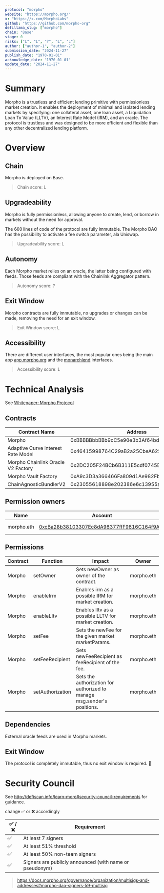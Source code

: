 ```yaml
---
protocol: "morpho"
website: "https://morpho.org/"
x: "https://x.com/MorphoLabs"
github: "https://github.com/morpho-org"
defillama_slug: ["morpho"]
chain: "Base"
stage: 0
risks: ["L", "L", "?", "L", "L"]
author: ["author-1", "author-2"]
submission_date: "2024-11-27"
publish_date: "1970-01-01"
acknowledge_date: "1970-01-01"
update_date: "2024-11-27"
---
```


# Summary

Morpho is a trustless and efficient lending primitive with permissionless market creation. It enables the deployment of minimal and isolated lending markets by specifying: one collateral asset, one loan asset, a Liquidation Loan To Value (LLTV), an Interest Rate Model (IRM), and an oracle. The protocol is trustless and was designed to be more efficient and flexible than any other decentralized lending platform.

# Overview

## Chain

Morpho is deployed on Base.

> Chain score: L

## Upgradeability

Morpho is fully permissionless, allowing anyone to create, lend, or borrow in markets without the need for approval.

The 600 lines of code of the protocol are fully immutable. The Morpho DAO has the possibility to activate a fee switch parameter, ala Uniswap.

> Upgradeability score: L

## Autonomy

Each Morpho market relies on an oracle, the latter being configured with feeds. Those feeds are compliant with the Chainlink Aggregator pattern.

> Autonomy score: ?

## Exit Window

Morpho contracts are fully immutable, no upgrades or changes can be made, removing the need for an exit window.

> Exit Window score: L

## Accessibility

There are different user interfaces, the most popular ones being the main app [app.morpho.org](https://app.morpho.org/) and the [monarchlend](https://www.monarchlend.xyz) interfaces.

> Accessibility score: L

# Technical Analysis

See [Whitepaper: Morpho Protocol](https://github.com/morpho-org/morpho-blue/blob/main/morpho-blue-whitepaper.pdf)

## Contracts

| Contract Name                      | Address                                    |
| ---------------------------------- | ------------------------------------------ |
| Morpho                             | 0xBBBBBbbBBb9cC5e90e3b3Af64bdAF62C37EEFFCb |
| Adaptive Curve Interest Rate Model | 0x46415998764C29aB2a25CbeA6254146D50D22687 |
| Morpho Chainlink Oracle V2 Factory | 0x2DC205F24BCb6B311E5cdf0745B0741648Aebd3d |
| Morpho Vault Factory               | 0xA9c3D3a366466Fa809d1Ae982Fb2c46E5fC41101 |
| ChainAgnosticBundlerV2             | 0x23055618898e202386e6c13955a58D3C68200BFB |

## Permission owners

| Name       | Account                                                                                                               | Type         |
| ---------- | --------------------------------------------------------------------------------------------------------------------- | ------------ |
| morpho.eth | [0xcBa28b38103307Ec8dA98377ffF9816C164f9AFa](https://basescan.org/address/0xcBa28b38103307Ec8dA98377ffF9816C164f9AFa) | Multisig 5/9 |

## Permissions

| Contract | Function         | Impact                                                                  | Owner      |
| -------- | ---------------- | ----------------------------------------------------------------------- | ---------- |
| Morpho   | setOwner         | Sets newOwner as owner of the contract.                                 | morpho.eth |
| Morpho   | enableIrm        | Enables irm as a possible IRM for market creation.                      | morpho.eth |
| Morpho   | enableLltv       | Enables lltv as a possible LLTV for market creation.                    | morpho.eth |
| Morpho   | setFee           | Sets the newFee for the given market marketParams.                      | morpho.eth |
| Morpho   | setFeeRecipient  | Sets newFeeRecipient as feeRecipient of the fee.                        | morpho.eth |
| Morpho   | setAuthorization | Sets the authorization for authorized to manage msg.sender's positions. | morpho.eth |

## Dependencies

External oracle feeds are used in Morpho markets.

## Exit Window

The protocol is completely immutable, thus no exit window is required. 🎉

# Security Council

See http://defiscan.info/learn-more#security-council-requirements for guidance.

change ✅ or ❌ accordingly

| ✅ /❌ | Requirement                                             |
| ------ | ------------------------------------------------------- |
| ✅     | At least 7 signers                                      |
| ✅     | At least 51% threshold                                  |
| ✅     | At least 50% non-team signers                           |
| ✅     | Signers are publicly announced (with name or pseudonym) |

> https://docs.morpho.org/governance/organization/multisigs-and-addresses#morpho-dao-signers-59-multisig

